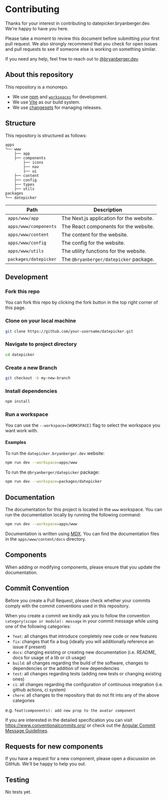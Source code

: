 <!-- Adapted from shadcn-ui -->

# Contributing

Thanks for your interest in contributing to datepicker.bryanberger.dev. We're happy to have you here.

Please take a moment to review this document before submitting your first pull request. We also strongly recommend that you check for open issues and pull requests to see if someone else is working on something similar.

If you need any help, feel free to reach out to [@bryanberger.dev](https://www.threads.net/@bryanberger.dev).

## About this repository

This repository is a monorepo.

-   We use [npm](https://npmjs.org) and [`workspaces`](https://docs.npmjs.com/cli/v7/using-npm/workspaces) for development.
-   We use [Vite](https://vitejs.dev/) as our build system.
-   We use [changesets](https://github.com/changesets/changesets) for managing releases.

## Structure

This repository is structured as follows:

```any
apps
└── www
    ├── app
    ├── components
		├── icons
		├── nav
		├── ui
    ├── content
	├── config
	├── types
	├── utils
packages
└── datepicker
```

| Path                  | Description                              |
| --------------------- | ---------------------------------------- |
| `apps/www/app`        | The Next.js application for the website. |
| `apps/www/components` | The React components for the website.    |
| `apps/www/content`    | The content for the website.             |
| `apps/www/config`     | The config for the website.              |
| `apps/www/utils`      | The utility functions for the website.   |
| `packages/datepicker` | The `@bryanberger/datepicker` package.   |

## Development

### Fork this repo

You can fork this repo by clicking the fork button in the top right corner of this page.

### Clone on your local machine

```bash
git clone https://github.com/your-username/datepicker.git
```

### Navigate to project directory

```bash
cd datepicker
```

### Create a new Branch

```bash
git checkout -b my-new-branch
```

### Install dependencies

```bash
npm install
```

### Run a workspace

You can use the `--workspace=[WORKSPACE]` flag to select the workspace you want work with.

#### Examples

To run the `datepicker.bryanberger.dev` website:

```bash
npm run dev --workspace=apps/www
```

To run the `@bryanberger/datepicker` package:

```bash
npm run dev --workspace=packages/datepicker
```

## Documentation

The documentation for this project is located in the `www` workspace. You can run the documentation locally by running the following command:

```bash
npm run dev --workspace=apps/www
```

Documentation is written using [MDX](https://mdxjs.com). You can find the documentation files in the `apps/www/content/docs` directory.

## Components

When adding or modifying components, please ensure that you update the documentation.

## Commit Convention

Before you create a Pull Request, please check whether your commits comply with
the commit conventions used in this repository.

When you create a commit we kindly ask you to follow the convention
`category(scope or module): message` in your commit message while using one of
the following categories:

-   `feat`: all changes that introduce completely new code or new
  features
-   `fix`: changes that fix a bug (ideally you will additionally reference an
  issue if present)
-   `docs`: changing existing or creating new documentation (i.e. README, docs for
  usage of a lib or cli usage)
-   `build`: all changes regarding the build of the software, changes to
  dependencies or the addition of new dependencies
-   `test`: all changes regarding tests (adding new tests or changing existing
  ones)
-   `ci`: all changes regarding the configuration of continuous integration (i.e.
  github actions, ci system)
-   `chore`: all changes to the repository that do not fit into any of the above
  categories

  e.g. `feat(components): add new prop to the avatar component`

If you are interested in the detailed specification you can visit
https://www.conventionalcommits.org/ or check out the
[Angular Commit Message Guidelines](https://github.com/angular/angular/blob/22b96b9/CONTRIBUTING.md#-commit-message-guidelines).

## Requests for new components

If you have a request for a new component, please open a discussion on GitHub. We'll be happy to help you out.

## Testing

No tests yet.
